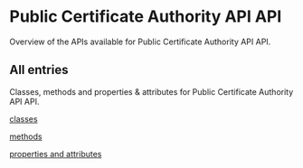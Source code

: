 [
This is a templated file. Adding content to this file may result in it being
reverted. Instead, if you want to place additional content, create an
"overview_content.md" file in `docs/` directory. The Sphinx tool will
pick up on the content and merge the content.
]: #

# Public Certificate Authority API API

Overview of the APIs available for Public Certificate Authority API API.

## All entries

Classes, methods and properties & attributes for
Public Certificate Authority API API.

[classes](https://cloud.google.com/python/docs/reference/google-cloud-security-publicca/latest/summary_class.html)

[methods](https://cloud.google.com/python/docs/reference/google-cloud-security-publicca/latest/summary_method.html)

[properties and
attributes](https://cloud.google.com/python/docs/reference/google-cloud-security-publicca/latest/summary_property.html)
